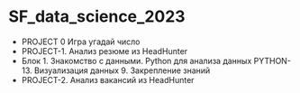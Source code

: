 # SF_data_science_2023

* PROJECT 0 Игра угадай число
* PROJECT-1. Анализ резюме из HeadHunter
* Блок 1. Знакомство с данными. Python для анализа данных  PYTHON-13. Визуализация данных  9. Закрепление знаний 
* PROJECT-2. Анализ вакансий из HeadHunter
